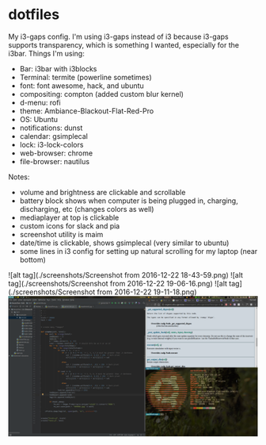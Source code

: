 # dotfiles
My i3-gaps config. I'm using i3-gaps instead of i3 because i3-gaps supports transparency, which is something I wanted, especially for the i3bar.
Things I'm using:

- Bar: i3bar with i3blocks
- Terminal: termite (powerline sometimes)
- font: font awesome, hack, and ubuntu
- compositing: compton (added custom blur kernel)
- d-menu: rofi
- theme: Ambiance-Blackout-Flat-Red-Pro
- OS: Ubuntu
- notifications: dunst
- calendar: gsimplecal
- lock: i3-lock-colors
- web-browser: chrome
- file-browser: nautilus

Notes:

- volume and brightness are clickable and scrollable
- battery block shows when computer is being plugged in, charging, discharging, etc (changes colors as well)
- mediaplayer at top is clickable
- custom icons for slack and pia
- screenshot utility is maim
- date/time is clickable, shows gsimplecal (very similar to ubuntu)
- some lines in i3 config for setting up natural scrolling for my laptop (near bottom)

![alt tag](./screenshots/Screenshot from 2016-12-22 18-43-59.png)
![alt tag](./screenshots/Screenshot from 2016-12-22 19-06-16.png)
![alt tag](./screenshots/Screenshot from 2016-12-22 19-11-18.png)
![alt tag](./screenshots/screenshot-2016-12-19_23-44-38.png)
